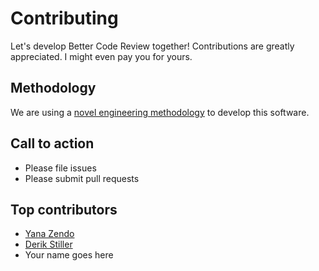 # Contributing

Let's develop Better Code Review together! Contributions are greatly appreciated. I might even pay you for yours.

## Methodology

We are using a [novel engineering methodology](http://bettercodereview.org/#0#3#main:Top#development-method:engineering%20methodology) to develop this software.

## Call to action

- Please file issues
- Please submit pull requests

## Top contributors

- [Yana Zendo](https://github.com/yanazendo)
- [Derik Stiller](https://github.com/mantis369)
- Your name goes here
